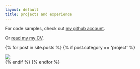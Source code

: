 ```yaml
---
layout: default
title: projects and experience
---
```


For code samples, check out [my github account](https://github.com/nicl).

Or [read my my CV](/curriculum-vitae.html).

{% for post in site.posts %}
{% if post.category == 'project' %}
<div class="project">
    <a href="{{ post.url }}"><img src="{{ post.image }}"></a>
</div>
{% endif %}
{% endfor %}